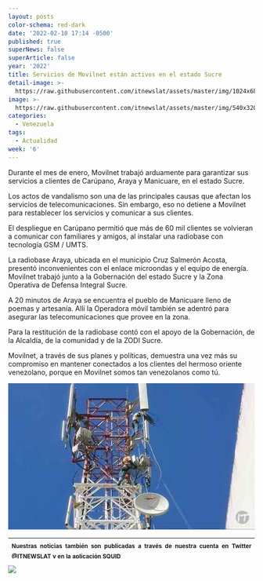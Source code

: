 ```yaml
---
layout: posts
color-schema: red-dark
date: '2022-02-10 17:14 -0500'
published: true
superNews: false
superArticle: false
year: '2022'
title: Servicios de Movilnet están activos en el estado Sucre
detail-image: >-
  https://raw.githubusercontent.com/itnewslat/assets/master/img/1024x680/Movilnet-Repara-Antenas-g.jpg
image: >-
  https://raw.githubusercontent.com/itnewslat/assets/master/img/540x320/Movilnet-Repara-Antenas-p.jpg
categories:
  - Venezuela
tags:
  - Actualidad
week: '6'
---
```

Durante el mes de enero, Movilnet trabajó arduamente para garantizar sus servicios a clientes de Carúpano, Araya y Manicuare, en el estado Sucre.

Los actos de vandalismo son una de las principales causas que afectan los servicios de telecomunicaciones. Sin embargo, eso no detiene a  Movilnet para restablecer los servicios y comunicar a sus clientes.

El despliegue en Carúpano permitió que más de 60 mil clientes se volvieran a comunicar con familiares y amigos, al instalar una radiobase con tecnología GSM / UMTS.

La radiobase Araya, ubicada en el municipio Cruz Salmerón Acosta, presentó inconvenientes con el enlace microondas y el equipo de energía. Movilnet trabajó junto a la Gobernación del estado Sucre y la Zona Operativa de Defensa Integral Sucre.

A 20 minutos de Araya se encuentra el pueblo de Manicuare lleno de poemas y artesanía. Allí la Operadora móvil también se adentró para asegurar las telecomunicaciones que provee en la zona.

Para la restitución de la radiobase contó con el apoyo de la Gobernación, de la Alcaldía, de la comunidad y de la ZODI Sucre. 

Movilnet, a través de sus planes y políticas, demuestra una vez más su compromiso en  mantener conectados a los clientes del hermoso oriente venezolano, porque en Movilnet somos tan venezolanos como tú.

![](https://raw.githubusercontent.com/itnewslat/assets/master/img/540x320/Movilnet-Repara-Antenas-p.jpg)

<table style="height: 42px;" width="569">
<tbody>
<tr>
<td style="text-align: justify;"><sub><strong>Nuestras noticias también son publicadas a través de nuestra cuenta en Twitter <a href="https://twitter.com/itnewslat?lang=es">@ITNEWSLAT</a> y en la aplicación <a href="https://squidapp.co/en/">SQUID</a></strong></sub></td>
</tr>
</tbody>
</table>

<img src="https://tracker.metricool.com/c3po.jpg?hash=56f88a41e39ab42c063cc51676587a04"/>
